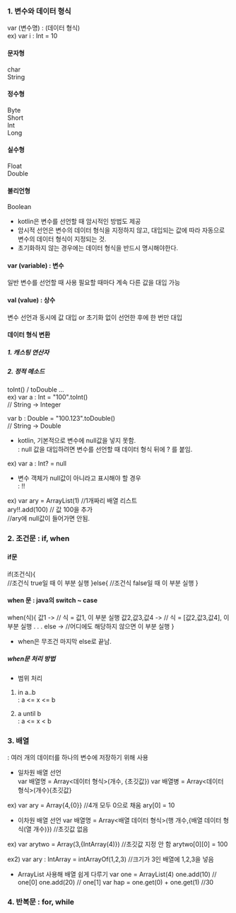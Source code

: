 ### 1. 변수와 데이터 형식
var (변수명) : (데이터 형식)  
ex) var i : Int = 10

#### 문자형
char  
String

#### 정수형
Byte  
Short  
Int  
Long  

#### 실수형
Float  
Double  

#### 불리언형
Boolean 

- kotlin은 변수를 선언할 때 암시적인 방법도 제공
- 암시적 선언은 변수의 데이터 형식을 지정하지 않고, 대입되는 값에 따라 자동으로 변수의 데이터 형식이 지정되는 것.
- 초기화하지 않는 경우에는 데이터 형식을 반드시 명시해야한다.

#### var (variable) : 변수
일반 변수를 선언할 때 사용
필요할 때마다 계속 다른 값을 대입 가능

#### val (value) : 상수
변수 선언과 동시에 값 대입 or 초기화 없이 선언한 후에 한 번만 대입

#### 데이터 형식 변환
##### 1. 캐스팅 연산자

##### 2. 정적 메소드
toInt() / toDouble ...  
ex) var a : Int = "100".toInt()  
// String -> Integer  

var b : Double = "100.123".toDouble()  
// String -> Double  

- kotlin, 기본적으로 변수에 null값을 넣지 못함.  
: null 값을 대입하려면 변수를 선언할 때 데이터 형식 뒤에  ? 를 붙임.  

ex) var a : Int? = null  

- 변수 객체가 null값이 아니라고 표시해야 할 경우  
: !!  

ex) var ary = ArrayList<Int>(1) //1개짜리 배열 리스트  
ary!!.add(100) // 값 100을 추가  
//ary에 null값이 들어가면 안됨.  

### 2. 조건문 : if, when  
#### if문  
if(조건식){  
    //조건식 true일 때 이 부분 실행
}else{
    //조건식 false일 때 이 부분 실행
}

#### when 문 : java의 switch ~ case
when(식){
    값1 -> // 식 = 값1, 이 부분 실행
    값2,값3,값4 -> // 식 = [값2,값3,값4],  이 부분 실행
    .
    .
    .
    else -> //어디에도 해당하지 않으면 이 부분 실행
}

- when은 무조건 마지막 else로 끝남.

##### when문 처리 방법
- 범위 처리 
1. in a..b  
: a <= x <= b  

2. a until b  
: a <= x < b  


### 3. 배열
: 여러 개의 데이터를 하나의 변수에 저장하기 위해 사용  

- 일차원 배열 선언  
var 배열명 = Array<데이터 형식>(개수, {초깃값})
var 배열병 = Array<데이터 형식>(개수){초깃값}

ex) var ary = Array<Int>{4,{0}} 
//4개 모두 0으로 채움
ary[0] = 10

- 이차원 배열 선언
var 배열명 = Array<배열 데이터 형식>(행 개수,{배열 데이터 형식(열 개수)}) 
//초깃값 없음

ex) var arytwo = Array<IntArray>(3,{IntArray(4)}) //초깃값 지정 안 함
arytwo[0][0] = 100

ex2) var ary : IntArray = intArrayOf(1,2,3)
//크기가 3인 배열에 1,2,3을 넣음

- ArrayList 사용해 배열 쉽게 다루기
var one = ArrayList<Int>(4)
one.add(10) // one[0]
one.add(20) // one[1]
var hap = one.get(0) + one.get(1) //30

### 4. 반복문 : for, while